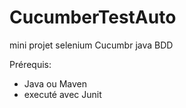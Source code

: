 # CucumberTestAuto
mini projet selenium Cucumbr java  BDD  

Prérequis:
 - Java ou Maven
 - executé avec Junit




